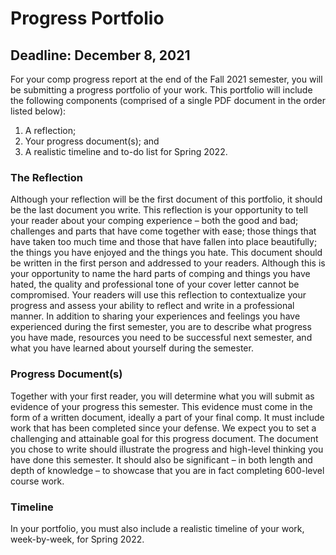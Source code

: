 # Progress Portfolio

## Deadline: December 8, 2021

For your comp progress report at the end of the Fall 2021 semester, you will be submitting a progress portfolio of your work. This portfolio will include the following components (comprised of a single PDF document in the order listed below):

1. A reflection;
2. Your progress document(s); and
3. A realistic timeline and to-do list for Spring 2022.

### The Reflection

Although your reflection will be the first document of this portfolio, it should be the last document you write. This reflection is your opportunity to tell your reader about your comping experience – both the good and bad; challenges and parts that have come together with ease; those things that have taken too much time and those that have fallen into place beautifully; the things you have enjoyed and the things you hate. This document should be written in the first person and addressed to your readers. Although this is your opportunity to name the hard parts of comping and things you have hated, the quality and professional tone of your cover letter cannot be compromised. Your readers will use this reflection to contextualize your progress and assess your ability to reflect and write in a professional manner. In addition to sharing your experiences and feelings you have experienced during the first semester, you are to describe what progress you have made, resources you need to be successful next semester, and what you have learned about yourself during the semester. 

### Progress Document(s)

Together with your first reader, you will determine what you will submit as evidence of your progress this semester. This evidence must come in the form of a written document, ideally a part of your final comp. It must include work that has been completed since your defense. We expect you to set a challenging and attainable goal for this progress document. The document you chose to write should illustrate the progress and high-level thinking you have done this semester. It should also be significant – in both length and depth of knowledge – to showcase that you are in fact completing 600-level course work. 

### Timeline

In your portfolio, you must also include a realistic timeline of your work, week-by-week, for Spring 2022. 

